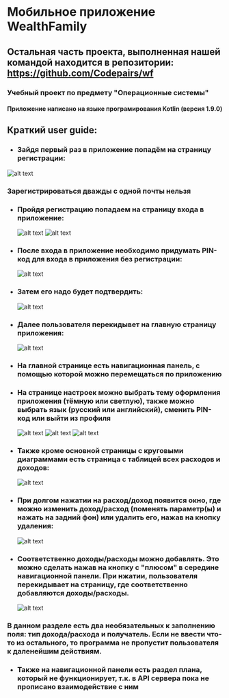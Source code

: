 # Мобильное приложение WealthFamily
## Остальная часть проекта, выполненная нашей командой находится в репозитории: https://github.com/Codepairs/wf
### Учебный проект по предмету "Операционные системы"

#### Приложение написано на языке програмирования Kotlin (версия 1.9.0)

## Краткий user guide:

* ### Зайдя первый раз в приложение попадём на страницу регистрации: 
 ![alt text](<Снимок экрана 2024-05-28 200950.png>)
 ### Зарегистрироваться дважды с одной почты нельзя
* ### Пройдя регистрацию попадаем на страницу входа в приложение:
  ![alt text](<Снимок экрана 2024-05-28 200956.png>)
  ![alt text](<Снимок экрана 2024-05-28 201010.png>)
* ### После входа в приложение необходимо придумать PIN-код для входа в приложения без регистрации:
  ![alt text](<Снимок экрана 2024-05-28 202425.png>)
* ### Затем его надо будет подтвердить:
  ![alt text](<Снимок экрана 2024-05-28 202532.png>)
* ### Далее пользователя перекидывет на главную страницу приложения: 
  ![alt text](<Снимок экрана 2024-05-28 200641.png>)
* ### На главной странице есть навигационная панель, с помощью которой можно перемещаться по приложению
* ### На странице настроек можно выбрать тему оформления приложения (тёмную или светлую), также можно выбрать язык (русский или английский), сменить PIN-код или выйти из профиля 
  ![alt text](<Снимок экрана 2024-05-28 203145.png>)
  ![alt text](image.png)
  ![alt text](<Снимок экрана 2024-05-28 200843.png>)
* ### Также кроме основной страницы с круговыми диаграммами есть страница с таблицей всех расходов и доходов:
  ![alt text](<Снимок экрана 2024-05-28 200850.png>)
* ### При долгом нажатии на расход/доход появится окно, где можно изменить доход/расход (поменять параметр(ы) и нажать на задний фон) или удалить его, нажав на кнопку удаления:
  ![alt text](<Снимок экрана 2024-05-28 200859.png>)
* ### Соответственно доходы/расходы можно добавлять. Это можно сделать нажав на кнопку с "плюсом" в середине навигационной панели. При нжатии, пользователя перекидывает на страницу, где соответственно добавляются доходы/расходы.
  ![alt text](<Снимок экрана 2024-05-28 200923.png>)
### В данном разделе есть два необязательных к заполнению поля: тип дохода/расхода и получатель. Если не ввести что-то из остального, то программа не пропустит пользователя к даленейшим действиям.
* ### Также на навигационной панели есть раздел плана, который не функционирует, т.к. в API сервера пока не прописано взаимодействие с ним